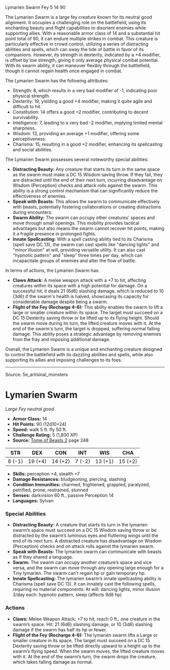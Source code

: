 <MonsterName/>Lymarien Swarm</MonsterName>
<CreatureType/>Fey</CreatureType>
<CR/>5</CR>
<AC/>14</AC>
<HP/>90</HP>
<summary>The Lymarien Swarm is a large fey creature known for its neutral good alignment. It occupies a challenging role on the battlefield, using its enchanting beauty and flight capabilities to disorient enemies while supporting allies. With a reasonable armor class of 14 and a substantial hit point total of 90, it can endure multiple strikes in combat. This creature is particularly effective in crowd control, utilizing a series of distracting abilities and spells, which can sway the tide of battle in favor of its companions. However, its strength in dexterity, indicated by a +4 modifier, is offset by low strength, giving it only average physical combat potential. With its swarm ability, it can maneuver flexibly through the battlefield, though it cannot regain health once engaged in combat.</summary>

<detail>

The Lymarien Swarm has the following attributes:
- Strength: 8, which results in a very bad modifier of -1, indicating poor physical strength.
- Dexterity: 19, yielding a good +4 modifier, making it quite agile and difficult to hit.
- Constitution: 14 offers a good +2 modifier, contributing to decent survivability.
- Intelligence: 7, leading to a very bad -2 modifier, implying limited mental sharpness.
- Wisdom: 13, providing an average +1 modifier, offering some perceptiveness.
- Charisma: 15, resulting in a good +2 modifier, enhancing its spellcasting and social abilities.

The Lymarien Swarm possesses several noteworthy special abilities:
- **Distracting Beauty:** Any creature that starts its turn in the same space as the swarm must make a DC 15 Wisdom saving throw. If they fail, they are distracted until the end of their next turn, incurring disadvantage on Wisdom (Perception) checks and attack rolls against the swarm. This ability is a strong control mechanism that can significantly reduce the effectiveness of enemies.
- **Speak with Beasts:** This allows the swarm to communicate effectively with beasts, potentially fostering collaborations or creating distractions during encounters.
- **Swarm Ability:** The swarm can occupy other creatures' spaces and move through small openings. This mobility provides tactical advantages but also means the swarm cannot recover hit points, making it a fragile presence in prolonged fights.
- **Innate Spellcasting:** With a spell casting ability tied to its Charisma (spell save DC 13), the swarm can cast spells like "dancing lights" and "minor illusion" at will, providing versatile utility. It can also cast "hypnotic pattern" and "sleep" three times per day, which can incapacitate groups of enemies and alter the flow of battle.

In terms of actions, the Lymarien Swarm has:
- **Claws Attack:** A melee weapon attack with a +7 to hit, affecting creatures within its space with a high potential for damage. On a successful hit, it deals 21 (6d6) slashing damage, which is reduced to 10 (3d6) if the swarm's health is halved, showcasing its capacity for considerable damage despite being a swarm.
- **Flight of the Fey (Recharge 4-6):** This ability enables the swarm to lift a large or smaller creature within its space. The target must succeed on a DC 15 Dexterity saving throw or be lifted up to its flying height. Should the swarm move during its turn, the lifted creature moves with it. At the end of the swarm's turn, the target is dropped, suffering normal falling damage. This ability poses a strategic advantage by removing enemies from the fray and imposing additional damage.

Overall, the Lymarien Swarm is a unique and enchanting creature designed to control the battlefield with its dazzling abilities and spells, while also supporting its allies and imposing challenges to its foes.</detail>



---

Source: 5e_artisinal_monsters

# Lymarien Swarm

*Large* *Fey* *neutral good*

- **Armor Class:** 14
- **Hit Points:** 90 (12d10+24)
- **Speed:** walk 5 ft. fly 50 ft.
- **Challenge Rating:** 5 (1,800 XP)
- **Source:** [Tome of Beasts 2](https://koboldpress.com/kpstore/product/tome-of-beasts-2-for-5th-edition) page 248

| STR | DEX | CON | INT | WIS | CHA |
| --- | --- | --- | --- | --- | --- |
| 8 (-1) | 19 (+4) | 14 (+2) | 7 (-2) | 13 (+1) | 15 (+2) |

- **Skills:** perception +4, stealth +7
- **Damage Resistances:** bludgeoning, piercing, slashing
- **Condition Immunities:** charmed, frightened, grappled, paralyzed, petrified, prone, restrained, stunned
- **Senses:** darkvision 60 ft., passive Perception 14
- **Languages:** Sylvan

### Special Abilities

- **Distracting Beauty:** A creature that starts its turn in the lymarien swarm’s space must succeed on a DC 15 Wisdom saving throw or be distracted by the swarm’s luminous eyes and fluttering wings until the end of its next turn. A distracted creature has disadvantage on Wisdom (Perception) checks and on attack rolls against the lymarien swarm.
- **Speak with Beasts:** The lymarien swarm can communicate with beasts as if they shared a language.
- **Swarm:** The swarm can occupy another creature’s space and vice versa, and the swarm can move through any opening large enough for a Tiny lymarien. The swarm can’t regain hp or gain temporary hp.
- **Innate Spellcasting:** The lymarien swarm’s innate spellcasting ability is Charisma (spell save DC 13). It can innately cast the following spells, requiring no material components:
At will: dancing lights, minor illusion
3/day each: hypnotic pattern, sleep (affects 9d8 hp)

### Actions

- **Claws:** Melee Weapon Attack: +7 to hit, reach 0 ft., one creature in the swarm’s space. Hit: 21 (6d6) slashing damage, or 10 (3d6) slashing damage if the swarm has half its hp or fewer.
- **Flight of the Fey (Recharge 4-6):** The lymarien swarm lifts a Large or smaller creature in its space. The target must succeed on a DC 15 Dexterity saving throw or be lifted directly upward to a height up to the swarm’s flying speed. When the swarm moves, the lifted creature moves with it. At the end of the swarm’s turn, the swarm drops the creature, which takes falling damage as normal.




